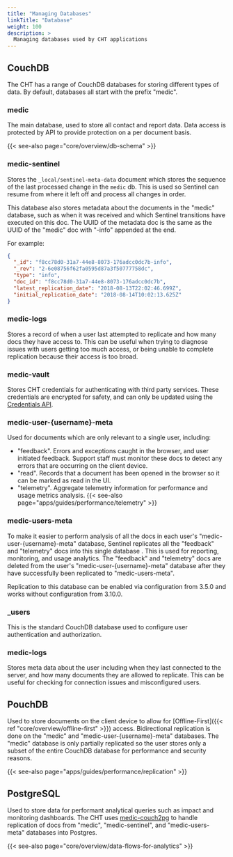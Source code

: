 ```yaml
---
title: "Managing Databases"
linkTitle: "Database"
weight: 100
description: >
  Managing databases used by CHT applications
---
```


## CouchDB

The CHT has a range of CouchDB databases for storing different types of data. By default, databases all start with the prefix "medic".

### medic

The main database, used to store all contact and report data. Data access is protected by API to provide protection on a per document basis.

{{< see-also page="core/overview/db-schema" >}}

### medic-sentinel

Stores the `_local/sentinel-meta-data` document which stores the sequence of the last processed change in the `medic` db. This is used so Sentinel can resume from where it left off and process all changes in order.

This database also stores metadata about the documents in the "medic" database, such as when it was received and which Sentinel transitions have executed on this doc. The UUID of the metadata doc is the same as the UUID of the "medic" doc with "-info" appended at the end.

For example:

```json
{
  "_id": "f8cc78d0-31a7-44e8-8073-176adcc0dc7b-info",
  "_rev": "2-6e08756f62fa0595d87a3f50777758dc",
  "type": "info",
  "doc_id": "f8cc78d0-31a7-44e8-8073-176adcc0dc7b",
  "latest_replication_date": "2018-08-13T22:02:46.699Z",
  "initial_replication_date": "2018-08-14T10:02:13.625Z"
}
```

### medic-logs

Stores a record of when a user last attempted to replicate and how many docs they have access to. This can be useful when trying to diagnose issues with users getting too much access, or being unable to complete replication because their access is too broad.

### medic-vault

Stores CHT credentials for authenticating with third party services. These credentials are encrypted for safety, and can only be updated using the [Credentials API](/apps/reference/api#put-apiv1credentials).

### medic-user-{username}-meta

Used for documents which are only relevant to a single user, including:

- "feedback". Errors and exceptions caught in the browser, and user initiated feedback. Support staff must monitor these docs to detect any errors that are occurring on the client device.
- "read". Records that a document has been opened in the browser so it can be marked as read in the UI.
- "telemetry". Aggregate telemetry information for performance and usage metrics analysis. {{< see-also page="apps/guides/performance/telemetry" >}}

### medic-users-meta

To make it easier to perform analysis of all the docs in each user's "medic-user-{username}-meta" database, Sentinel replicates all the "feedback" and "telemetry" docs into this single database . This is used for reporting, monitoring, and usage analytics. The "feedback" and "telemetry" docs are deleted from the user's "medic-user-{username}-meta" database after they have successfully been replicated to "medic-users-meta".

Replication to this database can be enabled via configuration from 3.5.0 and works without configuration from 3.10.0.

### \_users

This is the standard CouchDB database used to configure user authentication and authorization.

### medic-logs

Stores meta data about the user including when they last connected to the server, and how many documents they are allowed to replicate. This can be useful for checking for connection issues and misconfigured users.

## PouchDB

Used to store documents on the client device to allow for [Offline-First]({{< ref "core/overview/offline-first" >}}) access. Bidirectional replication is done on the "medic" and "medic-user-{username}-meta" databases. The "medic" database is only partially replicated so the user stores only a subset of the entire CouchDB database for performance and security reasons.

{{< see-also page="apps/guides/performance/replication" >}}

## PostgreSQL

Used to store data for performant analytical queries such as impact and monitoring dashboards. The CHT uses [medic-couch2pg](https://github.com/medic/medic-couch2pg) to handle replication of docs from "medic", "medic-sentinel", and "medic-users-meta" databases into Postgres.

{{< see-also page="core/overview/data-flows-for-analytics" >}}

